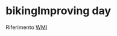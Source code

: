 # bikingImproving day

Riferimento [WMI](https://wiki.wikimedia.it/wiki/Bando_2023_per_progetti_dei_volontari_/BikingImprover)
